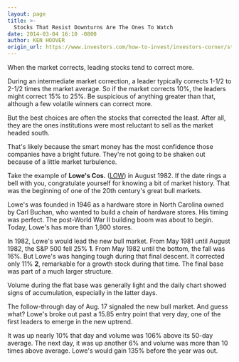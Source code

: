 ```yaml
---
layout: page
title: >-
  Stocks That Resist Downturns Are The Ones To Watch
date: 2014-03-04 16:10 -0800
author: KEN HOOVER
origin_url: https://www.investors.com/how-to-invest/investors-corner/stock-that-go-down-the-list-could-be-best
---
```





When the market corrects, leading stocks tend to correct more.


During an intermediate market correction, a leader typically corrects 1-1/2 to 2-1/2 times the market average. So if the market corrects 10%, the leaders might correct 15% to 25%. Be suspicious of anything greater than that, although a few volatile winners can correct more.


But the best choices are often the stocks that corrected the least. After all, they are the ones institutions were most reluctant to sell as the market headed south.


That's likely because the smart money has the most confidence those companies have a bright future. They're not going to be shaken out because of a little market turbulence.


Take the example of **Lowe's Cos.** ([LOW](https://research.investors.com/quote.aspx?symbol=LOW)) in August 1982. If the date rings a bell with you, congratulate yourself for knowing a bit of market history. That was the beginning of one of the 20th century's great bull markets.


Lowe's was founded in 1946 as a hardware store in North Carolina owned by Carl Buchan, who wanted to build a chain of hardware stores. His timing was perfect. The post-World War II building boom was about to begin. Today, Lowe's has more than 1,800 stores.


In 1982, Lowe's would lead the new bull market. From May 1981 until August 1982, the S&P 500 fell 25% **1**. From May 1982 until the bottom, the fall was 16%. But Lowe's was hanging tough during that final descent. It corrected only 11% **2**, remarkable for a growth stock during that time. The final base was part of a much larger structure.


Volume during the flat base was generally light and the daily chart showed signs of accumulation, especially in the latter days.


The follow-through day of Aug. 17 signaled the new bull market. And guess what? Lowe's broke out past a 15.85 entry point that very day, one of the first leaders to emerge in the new uptrend.


It was up nearly 10% that day and volume was 106% above its 50-day average. The next day, it was up another 6% and volume was more than 10 times above average. Lowe's would gain 135% before the year was out.




